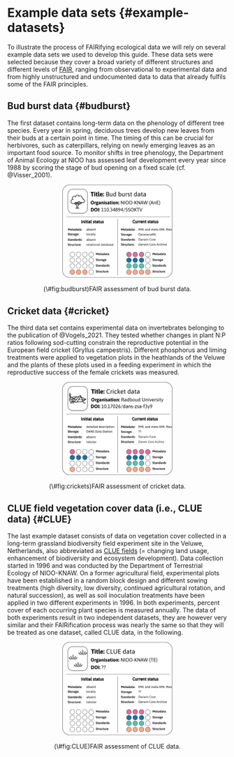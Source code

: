 # Example data sets {#example-datasets}
To illustrate the process of FAIRifying ecological data we will rely on several example data sets we used to develop this guide. These data sets were selected because they cover a broad variety of different structures and different levels of [FAIR](#FAIR), ranging from observational to experimental data and from highly unstructured and undocumented data to data that already fulfils some of the FAIR principles. 

## Bud burst data {#budburst}
The first dataset contains long-term data on the phenology of different tree species. Every year in spring, deciduous trees develop new leaves from their buds at a certain point in time. The timing of this can be crucial for herbivores, such as caterpillars, relying on newly emerging leaves as an important food source. To monitor shifts in tree phenology, the Department of Animal Ecology at NIOO has assessed leaf development every year since 1988  by scoring the stage of bud opening on a fixed scale (cf. @Visser_2001). 

<div class="figure" style="text-align: center">
<img src="images/ID-card_budburst.png" alt="FAIR assessment of bud burst data." width="50%" />
<p class="caption">(\#fig:budburst)FAIR assessment of bud burst data.</p>
</div>

## Cricket data {#cricket}
The third data set contains experimental data on invertebrates belonging to the publication of @Vogels_2021. They tested whether changes in plant N:P ratios following sod-cutting constrain the reproductive potential in the European field cricket (Gryllus campestris). Different phosphorus and liming treatments were applied to vegetation plots in the heathlands of the Veluwe and the plants of these plots used in a feeding experiment in which the reproductive success of the female crickets was measured. 

<div class="figure" style="text-align: center">
<img src="images/ID-card_cricket.png" alt="FAIR assessment of cricket data." width="50%" />
<p class="caption">(\#fig:crickets)FAIR assessment of cricket data.</p>
</div>

## CLUE field vegetation cover data (i.e., CLUE data) {#CLUE}
The last example dataset consists of data on vegetation cover collected in a long-term grassland biodiversity field experiment site in the Veluwe, Netherlands, also abbreviated as [CLUE fields](https://nioo.knaw.nl/en/facilities/clue-field-veluwe-database) (= changing land usage, enhancement of biodiversity and ecosystem development). Data collection started in 1996 and was conducted by the Department of Terrestrial Ecology of NIOO-KNAW. On a former agricultural field, experimental plots have been established in a random block design and different sowing treatments (high diversity, low diversity, continued agricultural rotation, and natural succession), as well as soil inoculation treatments have been applied in two different experiments in 1996. In both experiments, percent cover of each occurring plant species is measured annually. The data of both experiments result in two independent datasets, they are however very similar and their FAIRification process was nearly the same so that they will be treated as one dataset, called CLUE data, in the following. 

<div class="figure" style="text-align: center">
<img src="images/ID-card_CLUE.png" alt="FAIR assessment of CLUE data." width="50%" />
<p class="caption">(\#fig:CLUE)FAIR assessment of CLUE data.</p>
</div>
